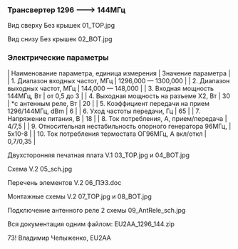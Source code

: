 ### Трансвертер 1296 ---> 144МГц
Вид сверху   Без крышек   01_TOP.jpg

Вид снизу   Без крышек   02_BOT.jpg

### Электрические параметры
| Наименование параметра, единица измерения				| Значение параметра | 
| 1. Диапазон входных частот, МГц						| 1296,000 — 1300,000 | 
| 2. Диапазон выходных частот, МГц						| 144,000 — 148,000 | 
| 3. Входная мощность 144МГц, Вт						| от 0,5 до 3 | 
| 4. Выходная мощность на разъеме Х2, Вт					| 30 | 
	*с антенным реле, Вт							| 20 | 
| 5. Коэффициент передачи на прием 1296/144МГц, dBm			| 6 | 
| 6. Уход частоты передачи, Гц							| 65 | 
| 7. Напряжение питания, В							| 18 | 
| 8. Ток потребления, А,  прием/передача					| 4/7,5 | 
| 9. Относительная нестабильность опорного генератора 96МГц, 	| 5х10-8 | 
| 10. Ток потребления термостата ОГ96МГц, А  вкл/откл			| 0,7/0,35 | 

Двухсторонняя печатная плата  V.1    03_TOP.jpg  и   04_BOT.jpg

Схема V.2  05_sch.jpg

 Перечень элементов V.2   06_ПЭ3.doc

Монтажные схемы V.2   07_TOP.jpg  и   08_BOT.jpg

Подключение антенного реле    2 схемы  09_AntRele_sch.jpg

Вся документация одним файлом: EU2AA_1296_144.zip

73!
Владимир Чепыженко, EU2AA
### 
